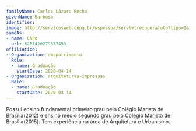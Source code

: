 ```yaml
---
familyName: Carlos Lázaro Rocha
givenName: Barbosa
identifier: 
image: http://servicosweb.cnpq.br/wspessoa/servletrecuperafoto?tipo=1&id=K2706630Y6
sameAs:
- name: CNPq
  url: 6281420279377453
affiliation:
- Organization: dmcpatrimonio
  Role:
  - name: Graduação
    startDate: 2020-04-14
- Organization: arquiteturas-impressas
  Role:
  - name: Graduação
    startDate: 2020-04-14
---
```


Possui ensino fundamental primeiro grau pelo Colégio Marista de
Brasília(2012) e ensino médio segundo grau pelo Colégio Marista de
Brasília(2015). Tem experiência na área de Arquitetura e Urbanismo. 

